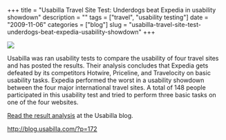 +++
title = "Usabilla Travel Site Test: Underdogs beat Expedia in usability showdown"
description = ""
tags = ["travel", "usability testing"]
date = "2009-11-06"
categories = ["blog"]
slug = "usabilla-travel-site-test-underdogs-beat-expedia-usability-showdown"
+++



  <div class="notebook-screenshot"><a href="http://blog.usabilla.com/?p=172"><img src="//media.konigi.com/bluga/wt4af491f5b0fd0_large.jpg"/></a></div><p>Usabilla was ran usability tests to compare the usability of four travel sites and has posted the results. Their analysis concludes that Expedia gets defeated by its competitors Hotwire, Priceline, and Travelocity on basic usability tasks. Expedia performed the worst in a usability showdown between the four major international travel sites. A total of 148 people participated in this usability test and tried to perform three basic tasks on one of the four websites.</p>

<p><a href="http://blog.usabilla.com/?p=172">Read the result analysis</a> at the Usabilla blog.</p>

    
  <a href="http://blog.usabilla.com/?p=172">http://blog.usabilla.com/?p=172</a>

